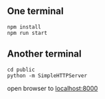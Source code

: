 One terminal
------------

    npm install
    npm run start

Another terminal
----------------

    cd public
    python -m SimpleHTTPServer

open browser to [localhost:8000](http://localhost:8000)
